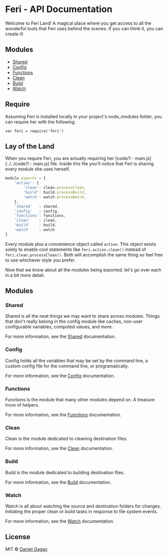 # Feri - API Documentation

Welcome to Feri Land! A magical place where you get access to all the wonderful tools that Feri uses behind the scenes. If you can think it, you can create it!

## Modules

* [Shared](shared.md)
* [Config](config.md)
* [Functions](functions.md)
* [Clean](clean.md)
* [Build](build.md)
* [Watch](watch.md)

## Require

Assuming Feri is installed locally in your project's node_modules folder, you can require her with the following.

    var feri = require('feri')

## Lay of the Land

When you require Feri, you are actually requiring her [code/1 - main.js](../../code/1 - main.js) file. Inside this file you'll notice that Feri is sharing every module she uses herself.

```js
module.exports = {
    'action': {
        'clean': clean.processClean,
        'build': build.processBuild,
        'watch': watch.processWatch,
    },
    'shared'   : shared,
    'config'   : config,
    'functions': functions,
    'clean'    : clean,
    'build'    : build,
    'watch'    : watch
}
```

Every module plus a convenience object called `action`. This object exists solely to enable cool statements like `feri.action.clean()` instead of `feri.clean.processClean()`. Both will accomplish the same thing so feel free to use whichever style you prefer.

Now that we know about all the modules being exported, let's go over each in a bit more detail.

## Modules

### Shared

Shared is all the neat things we may want to share across modules. Things that don't really belong in the config module like caches, non-user configurable variables, computed values, and more.

For more information, see the [Shared](shared.md) documentation.

### Config

Config holds all the variables that may be set by the command line, a custom config file for the command line, or programatically.

For more information, see the [Config](config.md) documentation.

### Functions

Functions is the module that many other modules depend on. A treasure trove of helpers.

For more information, see the [Functions](functions.md) documentation.

### Clean

Clean is the module dedicated to cleaning destination files.

For more information, see the [Clean](clean.md) documentation.

### Build

Build is the module dedicated to building destination files.

For more information, see the [Build](build.md) documentation.

### Watch

Watch is all about watching the source and destination folders for changes. Initiating the proper clean or build tasks in response to file system events.

For more information, see the [Watch](watch.md) documentation.

## License

MIT © [Daniel Gagan](https://forestmist.org)